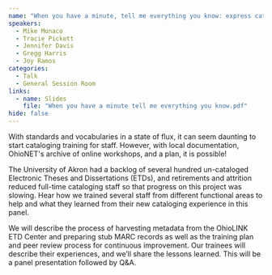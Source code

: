 ```yaml
---
name: "When you have a minute, tell me everything you know: express cataloger training for ETDs"
speakers:
  - Mike Monaco
  - Tracie Pickett
  - Jennifer Davis
  - Gregg Harris
  - Joy Ramos
categories:
  - Talk
  - General Session Room
links:
  - name: Slides
    file: "When you have a minute tell me everything you know.pdf"
hide: false
---
```


With standards and vocabularies in a state of flux, it can seem daunting to start cataloging training for staff. However, with local documentation, OhioNET's archive of online workshops, and a plan, it is possible!

The University of Akron had a backlog of several hundred un-cataloged Electronic Theses and Dissertations (ETDs), and retirements and attrition reduced full-time cataloging staff so that progress on this project was slowing. Hear how we trained several staff from different functional areas to help and what they learned from their new cataloging experience in this panel.

We will describe the process of harvesting metadata from the OhioLINK ETD Center and preparing stub MARC records as well as the training plan and peer review process for continuous improvement. Our trainees will describe their experiences, and we’ll share the lessons learned. This will be a panel presentation followed by Q&A.